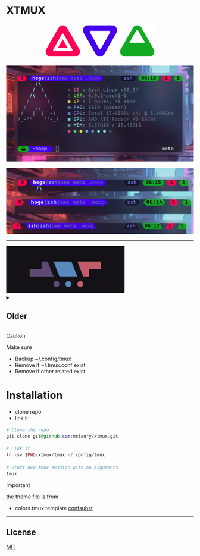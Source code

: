 XTMUX
=====

<div align=center>
  <img src=".github/assets/sbg.png" width="96px" />
  <img src=".github/assets/wbg.png" width="96px" />
  <img src=".github/assets/ebg.png" width="96px" />
</div>


<p align="center">
  <img src="./.github/assets/2405_31_061530-full.png" />
</p>

<p align="center">
  <img src="./.github/assets/2405_31_061500-line.png" />
</p>

---

<img src="./.github/assets/2022-01-29-163127_318x127_scrot.png"/>
<details>
  <summary>
    <h2> Older </h2>
  </summary>

  <p align="center">
    <img src="./.github/assets/2022-01-30-101819_2560x1080_scrot.png" />
  </p>

  <p align="center">
    <img src="./.github/assets/2022-01-30-162046_734x304_scrot.png" />
  </p>

  <p align="center">
    <img src="./.github/assets/2022-01-31-155740_1017x271_scrot.png" />
  </p>

  <p align="center">
    <img src="./.github/assets/2022-01-31-155810_899x273_scrot.png" />
  </p>

</details>


> [!Caution]
> Make sure
>
> - Backup ~/.config/tmux
> - Remove if ~/.tmux.conf exist
> - Remove if other related exist


# Installation

- clone repo
- link it

```ex
# Clone the repo
git clone git@github.com:metaory/xtmux.git

# Link it
ln -sv $PWD/xtmux/tmux ~/.config/tmux

# Start new tmux session with no arguments
tmux
```
> [!Important]
> the theme file is from
>
> - colors.tmux template [confsubst](https://github.com/metaory/confsubst/blob/master/templates/colors.tmux)

---

## License

[MIT](LICENSE)
